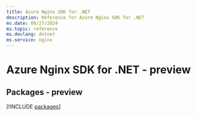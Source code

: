 ```yaml
---
title: Azure Nginx SDK for .NET
description: Reference for Azure Nginx SDK for .NET
ms.date: 08/27/2024
ms.topic: reference
ms.devlang: dotnet
ms.service: nginx
---
```

# Azure Nginx SDK for .NET - preview
## Packages - preview
[!INCLUDE [packages](nginx-index.md)]